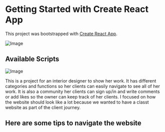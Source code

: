 # Getting Started with Create React App

This project was bootstrapped with [Create React App](https://github.com/facebook/create-react-app).

![Image](./public/dalia.gif)



## Available Scripts

![Image](./dalia.gif)

This is a project for an interior designer to show her work. It has different categories and functions so her clients can easily navigate to see all of her work.
It is also a community her clients can sign up/in and write comments or add likes so the owner can keep track of her clients.
I focused on how the website should look like a lot because we wanted to have a classt website as part of the client journey.

## Here are some tips to navigate the website 


